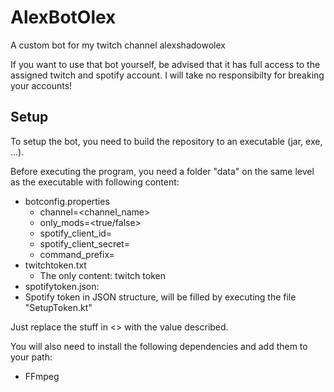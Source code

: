 # AlexBotOlex
A custom bot for my twitch channel alexshadowolex

If you want to use that bot yourself, be advised that it has full access to the assigned twitch and spotify account. I will take no responsibilty for breaking your accounts!

## Setup
To setup the bot, you need to build the repository to an executable (jar, exe, ...).<br>

Before executing the program, you need a folder "data" on the same level as the executable with following content:
* botconfig.properties
  * channel=<channel_name>
  * only_mods=<true/false>
  * spotify_client_id=<spotify client id>
  * spotify_client_secret=<spotify client secret>
  * command_prefix=<prefix for commands>
* twitchtoken.txt
  * The only content: twitch token
* spotifytoken.json:
* Spotify token in JSON structure, will be filled by executing the file "SetupToken.kt"

Just replace the stuff in <> with the value described.

You will also need to install the following dependencies and add them to your path:
* FFmpeg
